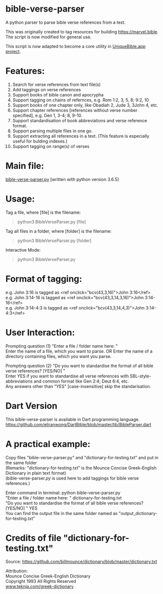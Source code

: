 # bible-verse-parser
A python parser to parse bible verse references from a text.

This was originally created to tag resources for building <a href="https://marvel.bible">https://marvel.bible</a>.<br>
The script is now modified for general use.

This script is now adapted to become a core utility in <a href="https://github.com/eliranwong/UniqueBible" target="_blank">UniqueBible.app project</a>.

# Features:
1. Search for verse references from text file(s)
2. Add taggings on verse references
3. Support books of bible canon and apocrypha
4. Support tagging on chains of refernces, e.g. Rom 1:2, 3, 5, 8; 9:2, 10
5. Support books of one chapter only, like Obadiah 2, Jude 3, 3John 4, etc.
6. Support chapter references [references without verse number specified], e.g. Gen 1, 3-4; 8, 9-10.
7. Support standardisation of book abbreviations and verse reference format.
8. Support parsing multiple files in one go.
9. Support extracting all references in a text.  (This feature is especially useful for bulding indexes.)
10. Support tagging on range(s) of verses

# Main file: 
<a href="https://github.com/eliranwong/bible-verse-parser/blob/master/BibleVerseParser.py">bible-verse-parser.py</a> [written with python version 3.6.5]

# Usage:

Tag a file, where [file] is the filename:

> python3 BibleVerseParser.py [file]

Tag all files in a folder, where [folder] is the filename:

> python3 BibleVerseParser.py [folder]

Interactive Mode:

> python3 BibleVerseParser.py

# Format of tagging:
e.g. John 3:16 is tagged as &lt;ref onclick="bcv(43,3,16)"&gt;John 3:16&lt;/ref&gt;<br>
e.g. John 3:14-16 is tagged as &lt;ref onclick="bcv(43,3,14,3,16)"&gt;John 3:14-16&lt;/ref&gt;<br>
e.g. John 3:14-4:3 is tagged as &lt;ref onclick="bcv(43,3,14,4,3)"&gt;John 3:14-4:3&lt;/ref&gt;

# User Interaction:
Prompting question (1) "Enter a file / folder name here: "<br>
Enter the name of a file, which you want to parse.
OR
Enter the name of a directory containing files, which you want you parse.

Prompting question (2) "Do you want to standardise the format of all bible verse references? [YES/NO] "<br>
Enter YES if you want to standardise all verse references with SBL-style-abbreviations and common format like Gen 2:4; Deut 6:4, etc.<br>
Any answers other than "YES" [case-insensitive] skip the standarisation.

# Dart Version
This bible-verse-parser is available in Dart programming language.<br>
https://github.com/eliranwong/DartBible/blob/master/lib/BibleParser.dart

# A practical example:

Copy files "bible-verse-parser.py" and "dictionary-for-testing.txt" and put in the same folder<br>
(Remarks: "dictionary-for-testing.txt" is the Mounce Concise Greek-English Dictionary in plain text format)<br>
(bible-verse-parser.py is used here to add taggings for bible verse references.)<br>

Enter command in terminal: python bible-verse-parser.py<br>
"Enter a file / folder name here: " dictionary-for-testing.txt<br>
"Do you want to standardise the format of all bible verse references? [YES/NO] " YES<br>
You can find the output file in the same folder named as "output_dictionary-for-testing.txt"<br>

# Credits of file "dictionary-for-testing.txt"

Source: <a href="https://github.com/billmounce/dictionary/blob/master/dictionary.txt">https://github.com/billmounce/dictionary/blob/master/dictionary.txt</a>

Attribution:<br>
Mounce Concise Greek-English Dictionary<br>
Copyright 1993 All Rights Reserved<br>
www.teknia.com/greek-dictionary

